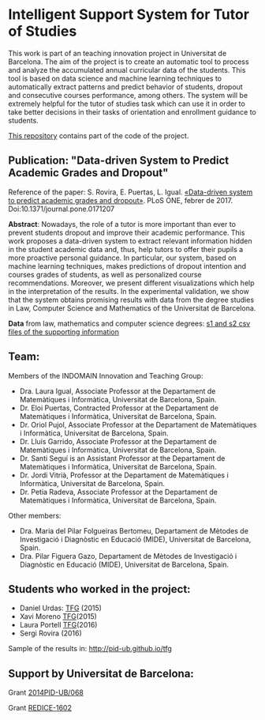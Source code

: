 
Intelligent Support System for Tutor of Studies
================================================

This work is part of an teaching innovation project in Universitat de Barcelona. 
The aim of the project is to create an automatic tool to process and analyze the accumulated annual curricular data of the students.
This tool is based on data science and machine learning techniques to automatically extract patterns and predict behavior of students, dropout and consecutive courses performance, among others.
The system will be extremely helpful for the tutor of studies task which can use it in order to take better decisions in their tasks of orientation and enrollment guidance to students.

[This repository](https://github.com/pid-ub/pid-UB) contains part of the code of the project.


## Publication: "Data-driven System to Predict Academic Grades and Dropout"

Reference of the paper: S. Rovira, E. Puertas, L. Igual. [«Data-driven system to predict academic grades and dropout»](http://journals.plos.org/plosone/article?id=10.1371/journal.pone.0171207). PLoS ONE, febrer de 2017. Doi:10.1371/journal.pone.0171207

**Abstract**:
Nowadays, the role of a tutor is more important than ever to prevent students dropout and improve their academic performance. This work proposes a data-driven system to
extract relevant information hidden in the student academic data and, thus, help tutors to offer their pupils a more proactive personal guidance. In particular, our system,
based on machine learning techniques, makes predictions of dropout intention and courses grades of students, as well as personalized course recommendations. Moreover,
we present different visualizations which help in the interpretation of the results. In the experimental validation, we show that the system obtains promising results with data
from the degree studies in Law, Computer Science and Mathematics of the Universitat de Barcelona.

**Data** from law, mathematics and computer science degrees: [s1 and s2 csv files of the supporting information](http://journals.plos.org/plosone/article?id=10.1371/journal.pone.0171207#sec022)

## Team:

Members of the INDOMAIN Innovation and Teaching Group:
- Dra. Laura Igual, Associate Professor at the Departament de Matemàtiques i Informàtica, Universitat de Barcelona, Spain. 
- Dr. Eloi Puertas, Contracted Professor at the Departament de Matemàtiques i Informàtica, Universitat de Barcelona, Spain. 
- Dr. Oriol Pujol, Associate Professor at the Departament de Matemàtiques i Informàtica, Universitat de Barcelona, Spain. 
- Dr. Lluís Garrido, Associate Professor at the Departament de Matemàtiques i Informàtica, Universitat de Barcelona, Spain. 
- Dr. Santi Seguí is an Assistant Professor at the Departament de Matemàtiques i Informàtica, Universitat de Barcelona, Spain. 
- Dr. Jordi Vitrià, Professor at the Departament de Matemàtiques i Informàtica, Universitat de Barcelona, Spain. 
- Dr. Petia Radeva, Associate Professor at the Departament de Matemàtiques i Informàtica, Universitat de Barcelona, Spain. 

Other members:
- Dra. Maria del Pilar Folgueiras Bertomeu, Departament de Mètodes de Investigació i Diagnòstic en Educació (MIDE), Universitat de Barcelona, Spain. 
- Dra. Pilar Figuera Gazo, Departament de Mètodes de Investigació i Diagnòstic en Educació (MIDE), Universitat de Barcelona, Spain. 


## Students who worked in the project:

- Daniel Urdas: [TFG](http://diposit.ub.edu/dspace/handle/2445/68450) (2015)
- Xavi Moreno [TFG](http://diposit.ub.edu/dspace/handle/2445/67262)(2015)
- Laura Portell [TFG](http://diposit.ub.edu/dspace/handle/2445/105682)(2016)
- Sergi Rovira (2016)

Sample of the results in: http://pid-ub.github.io/tfg



## Support by Universitat de Barcelona:

Grant [2014PID-UB/068](http://mid.ub.edu/webpmid/content/sistema-intel%E2%80%A2ligent-de-suport-al-tutor-d%E2%80%99estudis)

Grant [REDICE-1602](http://www.ub.edu/ice/node/79)


